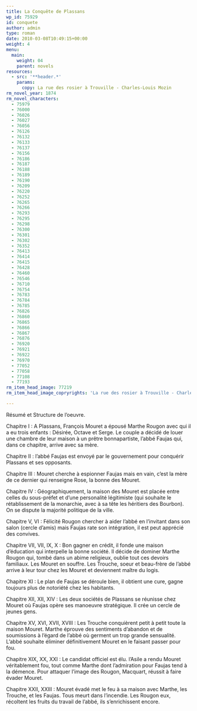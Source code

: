 ```yaml
---
title: La Conquête de Plassans
wp_id: 75929
id: conquete
author: admin
type: roman
date: 2010-03-08T10:49:15+00:00
weight: 4
menu:
  main:
    weight: 04
    parent: novels
resources:
  - src: '**header.*'
    params:
      copy: La rue des rosier à Trouville - Charles-Louis Mozin
rm_novel_year: 1874
rm_novel_characters:
  - 75979
  - 76000
  - 76026
  - 76027
  - 76056
  - 76126
  - 76132
  - 76133
  - 76137
  - 76156
  - 76186
  - 76187
  - 76188
  - 76189
  - 76190
  - 76209
  - 76220
  - 76252
  - 76265
  - 76266
  - 76293
  - 76295
  - 76298
  - 76300
  - 76301
  - 76302
  - 76352
  - 76413
  - 76414
  - 76415
  - 76428
  - 76460
  - 76546
  - 76710
  - 76754
  - 76783
  - 76784
  - 76785
  - 76826
  - 76860
  - 76865
  - 76866
  - 76867
  - 76876
  - 76920
  - 76921
  - 76922
  - 76970
  - 77052
  - 77058
  - 77108
  - 77193
rm_item_head_image: 77219
rm_item_head_image_copryrights: 'La rue des rosier à Trouville - Charles-Louis Mozin'

---
```

Résumé et Structure de l&rsquo;oeuvre.

Chapitre I : A Plassans, François Mouret a épousé Marthe Rougon avec qui il a eu trois enfants : Désirée, Octave et Serge. Le couple a décidé de louer une chambre de leur maison à un prêtre bonnapartiste, l&rsquo;abbé Faujas qui, dans ce chapitre, arrive avec sa mère.

Chapitre II : l&rsquo;abbé Faujas est envoyé par le gouvernement pour conquérir Plassans et ses opposants.

Chapitre III : Mouret cherche à espionner Faujas mais en vain, c&rsquo;est la mère de ce dernier qui renseigne Rose, la bonne des Mouret.

Chapitre IV : Géographiquement, la maison des Mouret est placée entre celles du sous-préfet et d&rsquo;une personalité légitimiste (qui souhaite le rétablissement de la monarchie, avec à sa tête les héritiers des Bourbon). On se dispute la majorité politique de la ville.

Chapitre V, VI : Félicité Rougon chercher à aider l&rsquo;abbé en l&rsquo;invitant dans son salon (cercle d&rsquo;amis) mais Faujas rate son intégration, il est peut apprécié des convives.

Chapitre VII, VII, IX, X : Bon gagner en crédit, il fonde une maison d&rsquo;éducation qui interpelle la bonne société. Il décide de dominer Marthe Rougon qui, tombé dans un abime religieux, oublie tout ces devoirs familiaux. Les Mouret en souffre. Les Trouche, soeur et beau-frère de l&rsquo;abbé arrive à leur tour chez les Mouret et deviennent maître du logis.

Chapitre XI : Le plan de Faujas se déroule bien, il obtient une cure, gagne toujours plus de notoriété chez les habitants.

Chapitre XII, XII, XIV : Les deux sociétés de Plassans se réunisse chez Mouret où Faujas opère ses manoeuvre stratégique. Il crée un cercle de jeunes gens.

Chapitre XV, XVI, XVII, XVIII : Les Trouche conquièrent petit à petit toute la maison Mouret. Marthe éprouve des sentiments d&rsquo;abandon et de soumissions à l&rsquo;égard de l&rsquo;abbé où germent un trop grande sensualité. L&rsquo;abbé souhaite éliminer définitivement Mouret en le faisant passer pour fou.

Chapitre XIX, XX, XXI : Le candidat officiel est élu. l&rsquo;Asile a rendu Mouret véritablement fou, tout comme Marthe dont l&rsquo;admiration pour Faujas tend à la démence. Pour attaquer l&rsquo;image des Rougon, Macquart, réussit à faire évader Mouret.

Chapitre XXII, XXIII : Mouret évadé met le feu à sa maison avec Marthe, les Trouche, et les Faujas. Tous meurt dans l&rsquo;incendie. Les Rougon eux, récoltent les fruits du travail de l&rsquo;abbé, ils s&rsquo;enrichissent encore.